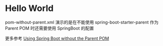 # Hello World
pom-without-parent.xml 演示的是在不能使用 spring-boot-starter-parent 作为 Parent POM 时还需要使用 SpringBoot 的配置
    
更多参考 [Using Spring Boot without the Parent POM](https://docs.spring.io/spring-boot/docs/current/maven-plugin/reference/htmlsingle/#using.import)
